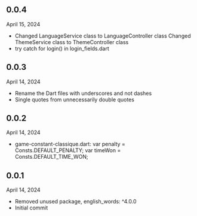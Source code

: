 
## 0.0.4
April 15, 2024
- Changed LanguageService class to LanguageController class
  Changed ThemeService class to ThemeController class
- try catch for login() in login_fields.dart

## 0.0.3
April 14, 2024
- Rename the Dart files with underscores and not dashes
- Single quotes from unnecessarily double quotes

## 0.0.2
April 14, 2024
- game-constant-classique.dart:
  var penalty = Consts.DEFAULT_PENALTY;
  var timeWon = Consts.DEFAULT_TIME_WON;

## 0.0.1
April 14, 2024
- Removed unused package, english_words: ^4.0.0
- Initial commit
